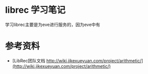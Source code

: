 # librec 学习笔记

学习librec主要是为eve进行服务的，因为eve中有


# 参考资料
+ [LibRec团队文档 http://wiki.jikexueyuan.com/project/arithmetic/](http://wiki.jikexueyuan.com/project/arithmetic/)